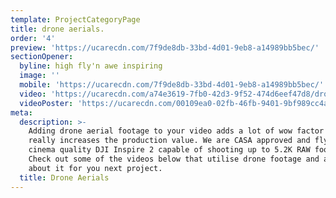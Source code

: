 ```yaml
---
template: ProjectCategoryPage
title: drone aerials.
order: '4'
preview: 'https://ucarecdn.com/7f9de8db-33bd-4d01-9eb8-a14989bb5bec/'
sectionOpener:
  byline: high fly'n awe inspiring
  image: ''
  mobile: 'https://ucarecdn.com/7f9de8db-33bd-4d01-9eb8-a14989bb5bec/'
  video: 'https://ucarecdn.com/a74e3619-7fb0-42d3-9f52-474d6eef47d8/drone_video.mp4'
  videoPoster: 'https://ucarecdn.com/00109ea0-02fb-46fb-9401-9bf989cc4a73/poster_drone.jpeg'
meta:
  description: >-
    Adding drone aerial footage to your video adds a lot of wow factor and
    really increases the production value. We are CASA approved and fly with a
    cinema quality DJI Inspire 2 capable of shooting up to 5.2K RAW footage!
    Check out some of the videos below that utilise drone footage and ask us
    about it for you next project.
  title: Drone Aerials
---
```

